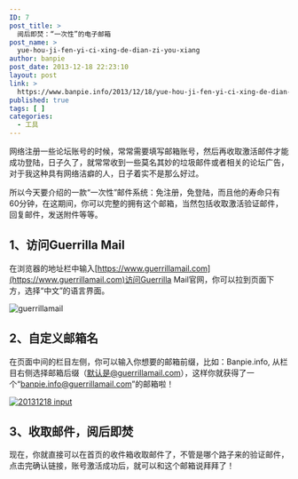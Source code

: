 ```yaml
---
ID: 7
post_title: >
  阅后即焚：“一次性”的电子邮箱
post_name: >
  yue-hou-ji-fen-yi-ci-xing-de-dian-zi-you-xiang
author: banpie
post_date: 2013-12-18 22:23:10
layout: post
link: >
  https://www.banpie.info/2013/12/18/yue-hou-ji-fen-yi-ci-xing-de-dian-zi-you-xiang/
published: true
tags: [ ]
categories:
  - 工具
---
```

网络注册一些论坛账号的时候，常常需要填写邮箱账号，然后再收取激活邮件才能成功登陆，日子久了，就常常收到一些莫名其妙的垃圾邮件或者相关的论坛广告，对于我这种具有网络洁癖的人，日子着实不是那么好过。

所以今天要介绍的一款“一次性”邮件系统：免注册，免登陆，而且他的寿命只有60分钟，在这期间，你可以完整的拥有这个邮箱，当然包括收取激活验证邮件，回复邮件，发送附件等等。

## 1、访问Guerrilla Mail

在浏览器的地址栏中输入[https://www.guerrillamail.com](https://www.guerrillamail.com)访问Guerrilla Mail官网，你可以拉到页面下方，选择“中文”的语言界面。

![guerrillamail](http://7arnhx.com1.z0.glb.clouddn.com/wp-content/uploads/2013/12/gmail-url.jpg)

## 2、自定义邮箱名

在页面中间的栏目左侧，你可以输入你想要的邮箱前缀，比如：Banpie.info, 从栏目右侧选择邮箱后缀（默认是@guerrillamail.com），这样你就获得了一个“banpie.info@guerrillamail.com”的邮箱啦！

[![20131218 input](http://7arnhx.com1.z0.glb.clouddn.com/wp-content/uploads/2013/12/20131218-input.jpg)](http://7arnhx.com1.z0.glb.clouddn.com/wp-content/uploads/2013/12/20131218-input.jpg)

## 3、收取邮件，阅后即焚

现在，你就直接可以在首页的收件箱收取邮件了，不管是哪个路子来的验证邮件，点击完确认链接，账号激活成功后，就可以和这个邮箱说拜拜了！